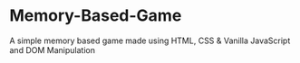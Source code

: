 # Memory-Based-Game
A simple memory based game made using HTML, CSS &amp; Vanilla JavaScript and DOM Manipulation
